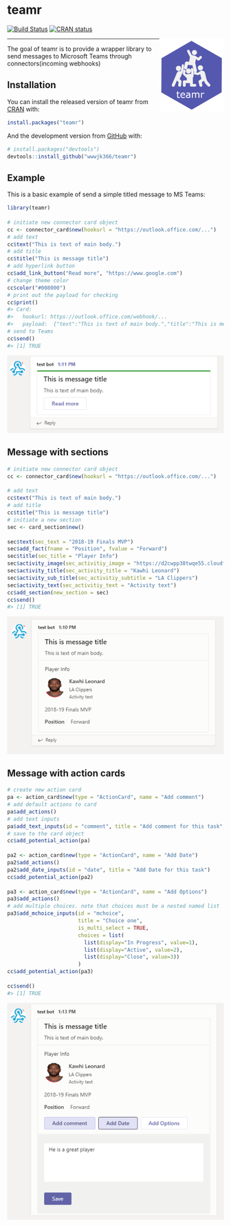 
<!-- README.md is generated from README.Rmd. Please edit that file -->

# teamr

<!-- badges: start -->
[![Build Status](https://travis-ci.com/wwwjk366/teamr.svg?branch=master)](https://travis-ci.com/wwwjk366/teamr)
[![CRAN status](https://www.r-pkg.org/badges/version/teamr)](https://cran.r-project.org/package=teamr)
<!-- badges: end -->

<img src="inst/media/logo.png" align="right" width="150" height="170" />

-----

The goal of teamr is to provide a wrapper library to send messages to
Microsoft Teams through connectors(incoming webhooks)

## Installation

You can install the released version of teamr from
[CRAN](https://CRAN.R-project.org) with:

``` r
install.packages("teamr")
```

And the development version from [GitHub](https://github.com/) with:

``` r
# install.packages("devtools")
devtools::install_github("wwwjk366/teamr")
```

## Example

This is a basic example of send a simple titled message to MS Teams:

``` r
library(teamr)

# initiate new connector card object
cc <- connector_card$new(hookurl = "https://outlook.office.com/...")
# add text
cc$text("This is text of main body.")
# add title
cc$title("This is message title")
# add hyperlink button
cc$add_link_button("Read more", "https://www.google.com")
# change theme color
cc$color("#008000")
# print out the payload for checking
cc$print()
#> Card: 
#>   hookurl: https://outlook.office.com/webhook/...
#>   payload:  {"text":"This is text of main body.","title":"This is message title","potentialAction":[{"@context":"http://schema.org","@type":"ViewAction","name":"Read more","target":["https://www.google.com"]}],"themeColor":"#008000"}
# send to Teams
cc$send()
#> [1] TRUE
```

![](inst/media/main1.PNG)

## Message with sections

``` r
# initiate new connector card object
cc <- connector_card$new(hookurl = "https://outlook.office.com/...")

# add text
cc$text("This is text of main body.")
# add title
cc$title("This is message title")
# initiate a new section
sec <- card_section$new()

sec$text(sec_text = "2018-19 Finals MVP")
sec$add_fact(fname = "Position", fvalue = "Forward")
sec$title(sec_title = "Player Info")
sec$activity_image(sec_activitiy_image = "https://d2cwpp38twqe55.cloudfront.net/req/201905091/images/players/leonaka01.jpg")
sec$activity_title(sec_activity_title = "Kawhi Leonard")
sec$activity_sub_title(sec_activitiy_subtitle = "LA Clippers")
sec$activity_text(sec_activitiy_text = "Activity text")
cc$add_section(new_section = sec)
cc$send()
#> [1] TRUE
```

![](inst/media/kawhi1.PNG)

## Message with action cards

``` r
# create new action card
pa <- action_card$new(type = "ActionCard", name = "Add comment")
# add default actions to card
pa$add_actions()
# add text inputs
pa$add_text_inputs(id = "comment", title = "Add comment for this task", is_multi_line = TRUE)
# save to the card object
cc$add_potential_action(pa)

pa2 <- action_card$new(type = "ActionCard", name = "Add Date")
pa2$add_actions()
pa2$add_date_inputs(id = "date", title = "Add Date for this task")
cc$add_potential_action(pa2)

pa3 <- action_card$new(type = "ActionCard", name = "Add Options")
pa3$add_actions()
# add multiple choices. note that choices must be a nested named list
pa3$add_mchoice_inputs(id = "mchoice", 
                       title = "Choice one", 
                       is_multi_select = TRUE, 
                       choices = list(
                         list(display="In Progress", value=1),
                         list(display="Active", value=2),
                         list(display="Close", value=3))
                       )
cc$add_potential_action(pa3)

cc$send()
#> [1] TRUE
```

![](inst/media/kawhi2.PNG)
